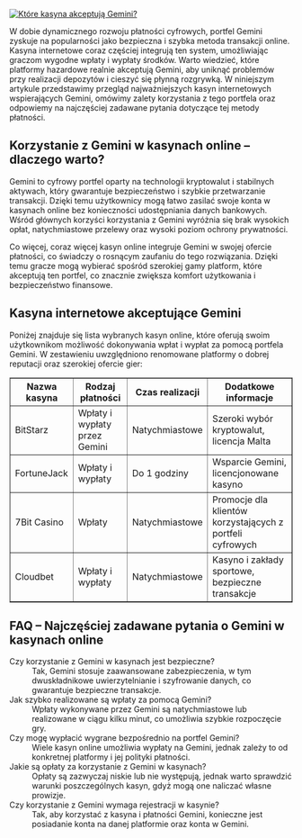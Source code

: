 [![Które kasyna akceptują Gemini?](https://123-caf.pages.dev/gitsignup.png)](https://vrmoo.ru/Bt82HjjY)

<p>W dobie dynamicznego rozwoju płatności cyfrowych, portfel Gemini zyskuje na popularności jako bezpieczna i szybka metoda transakcji online. Kasyna internetowe coraz częściej integrują ten system, umożliwiając graczom wygodne wpłaty i wypłaty środków. Warto wiedzieć, które platformy hazardowe realnie akceptują Gemini, aby uniknąć problemów przy realizacji depozytów i cieszyć się płynną rozgrywką. W niniejszym artykule przedstawimy przegląd najważniejszych kasyn internetowych wspierających Gemini, omówimy zalety korzystania z tego portfela oraz odpowiemy na najczęściej zadawane pytania dotyczące tej metody płatności.</p>  <h2>Korzystanie z Gemini w kasynach online – dlaczego warto?</h2> <p>Gemini to cyfrowy portfel oparty na technologii kryptowalut i stabilnych aktywach, który gwarantuje bezpieczeństwo i szybkie przetwarzanie transakcji. Dzięki temu użytkownicy mogą łatwo zasilać swoje konta w kasynach online bez konieczności udostępniania danych bankowych. Wśród głównych korzyści korzystania z Gemini wyróżnia się brak wysokich opłat, natychmiastowe przelewy oraz wysoki poziom ochrony prywatności.</p> <p>Co więcej, coraz więcej kasyn online integruje Gemini w swojej ofercie płatności, co świadczy o rosnącym zaufaniu do tego rozwiązania. Dzięki temu gracze mogą wybierać spośród szerokiej gamy platform, które akceptują ten portfel, co znacznie zwiększa komfort użytkowania i bezpieczeństwo finansowe.</p>  <h2>Kasyna internetowe akceptujące Gemini</h2> <p>Poniżej znajduje się lista wybranych kasyn online, które oferują swoim użytkownikom możliwość dokonywania wpłat i wypłat za pomocą portfela Gemini. W zestawieniu uwzględniono renomowane platformy o dobrej reputacji oraz szerokiej ofercie gier:</p>  <table border="1" cellspacing="0" cellpadding="8">   <thead>     <tr>       <th>Nazwa kasyna</th>       <th>Rodzaj płatności</th>       <th>Czas realizacji</th>       <th>Dodatkowe informacje</th>     </tr>   </thead>   <tbody>     <tr>       <td>BitStarz</td>       <td>Wpłaty i wypłaty przez Gemini</td>       <td>Natychmiastowe</td>       <td>Szeroki wybór kryptowalut, licencja Malta</td>     </tr>     <tr>       <td>FortuneJack</td>       <td>Wpłaty i wypłaty</td>       <td>Do 1 godziny</td>       <td>Wsparcie Gemini, licencjonowane kasyno</td>     </tr>     <tr>       <td>7Bit Casino</td>       <td>Wpłaty</td>       <td>Natychmiastowe</td>       <td>Promocje dla klientów korzystających z portfeli cyfrowych</td>     </tr>     <tr>       <td>Cloudbet</td>       <td>Wpłaty i wypłaty</td>       <td>Natychmiastowe</td>       <td>Kasyno i zakłady sportowe, bezpieczne transakcje</td>     </tr>   </tbody> </table>  <h2>FAQ – Najczęściej zadawane pytania o Gemini w kasynach online</h2> <dl>   <dt>Czy korzystanie z Gemini w kasynach jest bezpieczne?</dt>   <dd>Tak, Gemini stosuje zaawansowane zabezpieczenia, w tym dwuskładnikowe uwierzytelnianie i szyfrowanie danych, co gwarantuje bezpieczne transakcje.</dd>    <dt>Jak szybko realizowane są wpłaty za pomocą Gemini?</dt>   <dd>Wpłaty wykonywane przez Gemini są natychmiastowe lub realizowane w ciągu kilku minut, co umożliwia szybkie rozpoczęcie gry.</dd>    <dt>Czy mogę wypłacić wygrane bezpośrednio na portfel Gemini?</dt>   <dd>Wiele kasyn online umożliwia wypłaty na Gemini, jednak zależy to od konkretnej platformy i jej polityki płatności.</dd>    <dt>Jakie są opłaty za korzystanie z Gemini w kasynach?</dt>   <dd>Opłaty są zazwyczaj niskie lub nie występują, jednak warto sprawdzić warunki poszczególnych kasyn, gdyż mogą one naliczać własne prowizje.</dd>    <dt>Czy korzystanie z Gemini wymaga rejestracji w kasynie?</dt>   <dd>Tak, aby korzystać z kasyna i płatności Gemini, konieczne jest posiadanie konta na danej platformie oraz konta w Gemini.</dd> </dl>